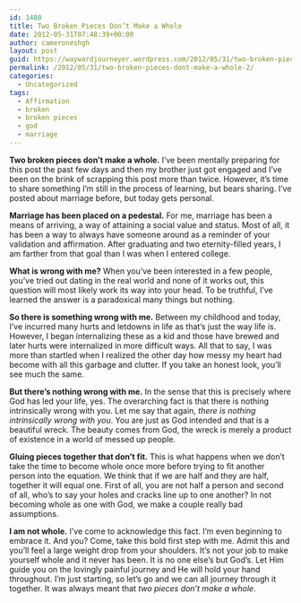```yaml
---
id: 1480
title: Two Broken Pieces Don’t Make a Whole
date: 2012-05-31T07:48:39+00:00
author: cameroneshgh
layout: post
guid: https://waywardjourneyer.wordpress.com/2012/05/31/two-broken-pieces-dont-make-a-whole-2/
permalink: /2012/05/31/two-broken-pieces-dont-make-a-whole-2/
categories:
  - Uncategorized
tags:
  - Affirmation
  - broken
  - broken pieces
  - god
  - marriage
---
```

**Two broken pieces don’t make a whole.** I’ve been mentally preparing for this post the past few days and then my brother just got engaged and I’ve been on the brink of scrapping this post more than twice. However, it’s time to share something I’m still in the process of learning, but bears sharing. I’ve posted about marriage before, but today gets personal.

**Marriage has been placed on a pedestal.** For me, marriage has been a means of arriving, a way of attaining a social value and status. Most of all, it has been a way to always have someone around as a reminder of your validation and affirmation. After graduating and two eternity-filled years, I am farther from that goal than I was when I entered college.

**What is wrong with me?** When you’ve been interested in a few people, you’ve tried out dating in the real world and none of it works out, this question will most likely work its way into your head. To be truthful, I’ve learned the answer is a paradoxical many things but nothing.

**So there is something wrong with me.** Between my childhood and today, I’ve incurred many hurts and letdowns in life as that’s just the way life is. However, I began internalizing these as a kid and those have brewed and later hurts were internalized in more difficult ways. All that to say, I was more than startled when I realized the other day how messy my heart had become with all this garbage and clutter. If you take an honest look, you’ll see much the same.

**But there’s nothing wrong with me.** In the sense that this is precisely where God has led your life, yes. The overarching fact is that there is nothing intrinsically wrong with you. Let me say that again, _there is nothing intrinsically wrong with you_. You are just as God intended and that is a beautiful wreck. The beauty comes from God, the wreck is merely a product of existence in a world of messed up people.

**Gluing pieces together that don’t fit.** This is what happens when we don’t take the time to become whole once more before trying to fit another person into the equation. We think that if we are half and they are half, together it will equal one. First of all, you are not half a person and second of all, who’s to say your holes and cracks line up to one another? In not becoming whole as one with God, we make a couple really bad assumptions.

**I am not whole.** I’ve come to acknowledge this fact. I’m even beginning to embrace it. And you? Come, take this bold first step with me. Admit this and you’ll feel a large weight drop from your shoulders. It’s not your job to make yourself whole and it never has been. It is no one else’s but God’s. Let Him guide you on the lovingly painful journey and He will hold your hand throughout. I’m just starting, so let’s go and we can all journey through it together. It was always meant that _two pieces don’t make a whole_.
